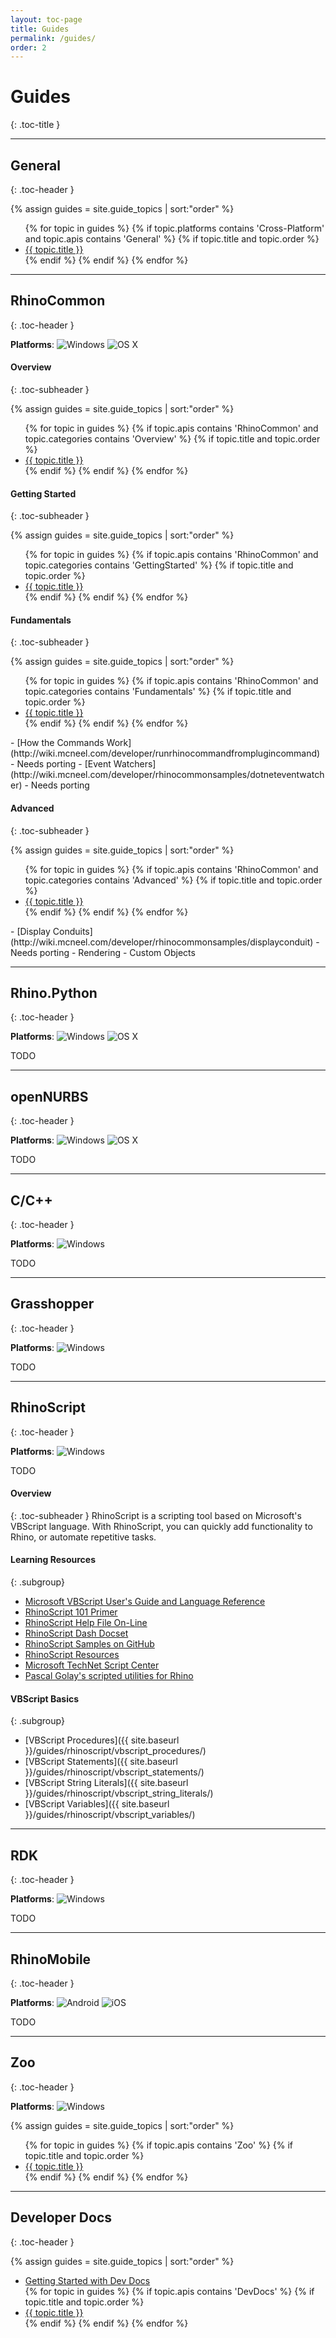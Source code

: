 ```yaml
---
layout: toc-page
title: Guides
permalink: /guides/
order: 2
---
```


# Guides
{: .toc-title }

---

## General
{: .toc-header }

<div class="trigger">
  {% assign guides = site.guide_topics | sort:"order" %}
  <ul>
  {% for topic in guides %}
    {% if topic.platforms contains 'Cross-Platform' and topic.apis contains 'General' %}
      {% if topic.title and topic.order %}
        <li><a class="page-link" href="{{ topic.url | prepend: site.baseurl }}">{{ topic.title }}</a></li>
      {% endif %}
    {% endif %}
  {% endfor %}
  </ul>
</div>

---

## RhinoCommon
{: .toc-header }

**Platforms**: <img src="{{ site.baseurl }}/images/win_logo_small.png" alt="Windows" class="guide_icon"> <img src="{{ site.baseurl }}/images/mac_logo_small.png" alt="OS X" class="guide_icon">

#### Overview
{: .toc-subheader }

<div class="trigger">
  {% assign guides = site.guide_topics | sort:"order" %}
  <ul>
  {% for topic in guides %}
    {% if topic.apis contains 'RhinoCommon' and topic.categories contains 'Overview' %}
      {% if topic.title and topic.order %}
        <li><a class="page-link" href="{{ topic.url | prepend: site.baseurl }}">{{ topic.title }}</a></li>
      {% endif %}
    {% endif %}
  {% endfor %}
  </ul>
</div>

#### Getting Started
{: .toc-subheader }

<div class="trigger">
  {% assign guides = site.guide_topics | sort:"order" %}
  <ul>
  {% for topic in guides %}
    {% if topic.apis contains 'RhinoCommon' and topic.categories contains 'GettingStarted' %}
      {% if topic.title and topic.order %}
        <li><a class="page-link" href="{{ topic.url | prepend: site.baseurl }}">{{ topic.title }}</a></li>
      {% endif %}
    {% endif %}
  {% endfor %}
  </ul>
</div>

#### Fundamentals
{: .toc-subheader }

<div class="trigger">
  {% assign guides = site.guide_topics | sort:"order" %}
  <ul>
  {% for topic in guides %}
    {% if topic.apis contains 'RhinoCommon' and topic.categories contains 'Fundamentals' %}
      {% if topic.title and topic.order %}
        <li><a class="page-link" href="{{ topic.url | prepend: site.baseurl }}">{{ topic.title }}</a></li>
      {% endif %}
    {% endif %}
  {% endfor %}
  </ul>
</div>
- [How the Commands Work](http://wiki.mcneel.com/developer/runrhinocommandfromplugincommand) - Needs porting
- [Event Watchers](http://wiki.mcneel.com/developer/rhinocommonsamples/dotneteventwatcher) - Needs porting

#### Advanced
{: .toc-subheader }

<div class="trigger">
  {% assign guides = site.guide_topics | sort:"order" %}
  <ul>
  {% for topic in guides %}
    {% if topic.apis contains 'RhinoCommon' and topic.categories contains 'Advanced' %}
      {% if topic.title and topic.order %}
        <li><a class="page-link" href="{{ topic.url | prepend: site.baseurl }}">{{ topic.title }}</a></li>
      {% endif %}
    {% endif %}
  {% endfor %}
  </ul>
</div>
- [Display Conduits](http://wiki.mcneel.com/developer/rhinocommonsamples/displayconduit) - Needs porting
- Rendering
- Custom Objects

---


## Rhino.Python
{: .toc-header }

**Platforms**: <img src="{{ site.baseurl }}/images/win_logo_small.png" alt="Windows" class="guide_icon"> <img src="{{ site.baseurl }}/images/mac_logo_small.png" alt="OS X" class="guide_icon">

TODO


---

## openNURBS
{: .toc-header }

**Platforms**: <img src="{{ site.baseurl }}/images/win_logo_small.png" alt="Windows" class="guide_icon"> <img src="{{ site.baseurl }}/images/mac_logo_small.png" alt="OS X" class="guide_icon">

TODO


---

## C/C++
{: .toc-header }

**Platforms**: <img src="{{ site.baseurl }}/images/win_logo_small.png" alt="Windows" class="guide_icon">

TODO


---

## Grasshopper
{: .toc-header }

**Platforms**: <img src="{{ site.baseurl }}/images/win_logo_small.png" alt="Windows" class="guide_icon">

TODO


---

## RhinoScript
{: .toc-header }

**Platforms**: <img src="{{ site.baseurl }}/images/win_logo_small.png" alt="Windows" class="guide_icon">

TODO

#### Overview
{: .toc-subheader }
RhinoScript is a scripting tool based on Microsoft's VBScript language. With RhinoScript, you can quickly add functionality to Rhino, or automate repetitive tasks.

#### Learning Resources
{: .subgroup}

- [Microsoft VBScript User's Guide and Language Reference](http://msdn.microsoft.com/en-us/library/t0aew7h6(VS.85).aspx)
- [RhinoScript 101 Primer](http://www.rhino3d.com/download/rhino/5.0/rhinoscript101)
- [RhinoScript Help File On-Line](http://www.rhino3d.com/5/rhinoscript/index.html)
- [RhinoScript Dash Docset](http://discourse.mcneel.com/t/rhinoscript-dash-docset/6382)
- [RhinoScript Samples on GitHub](https://github.com/mcneel/rhinoscript)
- [RhinoScript Resources](http://www.microsoft.com/technet/scriptcenter/default.mspx)
- [Microsoft TechNet Script Center](http://www.microsoft.com/technet/scriptcenter/default.mspx)
- [Pascal Golay's scripted utilities for Rhino](http://wiki.mcneel.com/people/pascalgolay)

#### VBScript Basics
{: .subgroup}

<!-- TODO - This section could be auto Generated -->

- [VBScript Procedures]({{ site.baseurl }}/guides/rhinoscript/vbscript_procedures/)
- [VBScript Statements]({{ site.baseurl }}/guides/rhinoscript/vbscript_statements/)
- [VBScript String Literals]({{ site.baseurl }}/guides/rhinoscript/vbscript_string_literals/)
- [VBScript Variables]({{ site.baseurl }}/guides/rhinoscript/vbscript_variables/)


---

## RDK
{: .toc-header }

**Platforms**: <img src="{{ site.baseurl }}/images/win_logo_small.png" alt="Windows" class="guide_icon">

TODO


---

## RhinoMobile
{: .toc-header }

**Platforms**: <img src="{{ site.baseurl }}/images/android_logo_small.png" alt="Android" class="guide_icon"> <img src="{{ site.baseurl }}/images/ios_logo_small.png" alt="iOS" class="guide_icon">

TODO


---

## Zoo
{: .toc-header }

**Platforms**: <img src="{{ site.baseurl }}/images/win_logo_small.png" alt="Windows" class="guide_icon">

<div class="trigger">
  {% assign guides = site.guide_topics | sort:"order" %}
  <ul>
  {% for topic in guides %}
    {% if topic.apis contains 'Zoo' %}
      {% if topic.title and topic.order %}
        <li><a class="page-link" href="{{ topic.url | prepend: site.baseurl }}">{{ topic.title }}</a></li>
      {% endif %}
    {% endif %}
  {% endfor %}
  </ul>
</div>


---

## Developer Docs
{: .toc-header }

<div class="trigger">
  {% assign guides = site.guide_topics | sort:"order" %}
  <ul>
  <li><a class="page-link" href="https://github.com/mcneel/developer-rhino3d-com/blob/gh-pages/README.md">Getting Started with Dev Docs</a></li>
  {% for topic in guides %}
    {% if topic.apis contains 'DevDocs' %}
      {% if topic.title and topic.order %}
        <li><a class="page-link" href="{{ topic.url | prepend: site.baseurl }}">{{ topic.title }}</a></li>
      {% endif %}
    {% endif %}
  {% endfor %}
  </ul>
</div>
